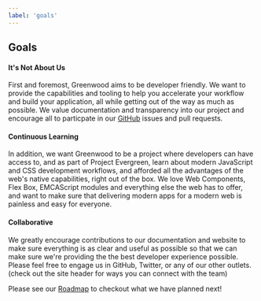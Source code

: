 ```yaml
---
label: 'goals'
---
```


## Goals

#### It's Not About Us
First and foremost, Greenwood aims to be developer friendly.  We want to provide the capabilities and tooling to help you accelerate your workflow and build your application, all while getting out of the way as much as possible.  We value documentation and transparency into our project and encourage all to particpate in our [GitHub](https://github.com/ProjectEvergreen/greenwood) issues and pull requests.



#### Continuous Learning
In addition, we want Greenwood to be a project where developers can have access to, and as part of Project Evergreen, learn about modern JavaScript and CSS development workflows, and afforded all the advantages of the web's native capabilities, right out of the box.  We love Web Components, Flex Box, EMCAScript modules and everything else the web has to offer, and want to make sure that delivering modern apps for a modern web is painless and easy for everyone.


#### Collaborative
We greatly encourage contributions to our documentation and website to make sure everything is as clear and useful as possible so that we can make sure we're providing the the best developer experience possible.  Please feel free to engage us in GitHub, Twitter, or any of our other outlets.  (check out the site header for ways you can connect with the team)

Please see our [Roadmap](/about/roadmap) to checkout what we have planned next!